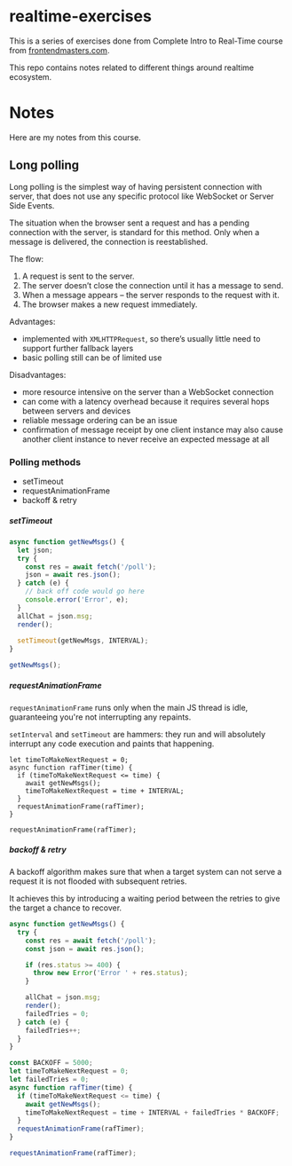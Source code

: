 # realtime-exercises

This is a series of exercises done from Complete Intro to Real-Time course
from [frontendmasters.com](frontendmasters.com).

This repo contains notes related to different things around realtime ecosystem.

# Notes

Here are my notes from this course.

## Long polling

Long polling is the simplest way of having persistent connection with server, 
that does not use any specific protocol like WebSocket or Server Side Events.

The situation when the browser sent a request and has a pending connection with 
the server, is standard for this method. Only when a message is delivered, 
the connection is reestablished.

The flow:
1. A request is sent to the server.
1. The server doesn’t close the connection until it has a message to send.
1. When a message appears – the server responds to the request with it.
1. The browser makes a new request immediately.

Advantages:
- implemented with `XMLHTTPRequest`, so there’s usually little need to support further fallback layers
- basic polling still can be of limited use 

Disadvantages:
- more resource intensive on the server than a WebSocket connection
- can come with a latency overhead because it requires several hops between servers and devices
- reliable message ordering can be an issue
- confirmation of message receipt by one client instance may also cause another client instance to never receive an expected message at all

### Polling methods

- setTimeout
- requestAnimationFrame
- backoff & retry

##### setTimeout

```javascript
async function getNewMsgs() {
  let json;
  try {
    const res = await fetch('/poll');
    json = await res.json();
  } catch (e) {
    // back off code would go here
    console.error('Error', e);
  }
  allChat = json.msg;
  render();
  
  setTimeout(getNewMsgs, INTERVAL);
}

getNewMsgs();
```

##### requestAnimationFrame

`requestAnimationFrame` runs only when the main JS thread is idle, 
guaranteeing you're not interrupting any repaints. 

`setInterval` and `setTimeout` are hammers: they run and will 
absolutely interrupt any code execution and paints that happening.

```
let timeToMakeNextRequest = 0;
async function rafTimer(time) {
  if (timeToMakeNextRequest <= time) {
    await getNewMsgs();
    timeToMakeNextRequest = time + INTERVAL;
  }
  requestAnimationFrame(rafTimer);
}

requestAnimationFrame(rafTimer);
```

##### backoff & retry

A backoff algorithm makes sure that when a target system can
not serve a request it is not flooded with subsequent retries. 

It achieves this by introducing a waiting period between the 
retries to give the target a chance to recover.

```javascript
async function getNewMsgs() {
  try {
    const res = await fetch('/poll');
    const json = await res.json();

    if (res.status >= 400) {
      throw new Error('Error ' + res.status);
    }

    allChat = json.msg;
    render();
    failedTries = 0;
  } catch (e) {
    failedTries++;
  }
}

const BACKOFF = 5000;
let timeToMakeNextRequest = 0;
let failedTries = 0;
async function rafTimer(time) {
  if (timeToMakeNextRequest <= time) {
    await getNewMsgs();
    timeToMakeNextRequest = time + INTERVAL + failedTries * BACKOFF;
  }
  requestAnimationFrame(rafTimer);
}

requestAnimationFrame(rafTimer);
```
